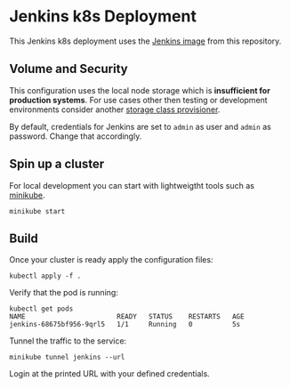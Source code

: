 # Jenkins k8s Deployment

This Jenkins k8s deployment uses the [Jenkins image](https://github.com/acschm1d/cloud-collections/tree/main/images/jenkins) from this repository.

## Volume and Security

This configuration uses the local node storage which is **insufficient for production systems**. For use cases other then testing or development environments consider another [storage class provisioner](https://kubernetes.io/docs/concepts/storage/storage-classes/#provisioner).

By default, credentials for Jenkins are set to `admin` as user and `admin` as password. Change that accordingly.

## Spin up a cluster

For local development you can start with lightweigtht tools such as [minikube](https://minikube.sigs.k8s.io/docs/start/).

```
minikube start
```

## Build

Once your cluster is ready apply the configuration files:

```
kubectl apply -f .
```

Verify that the pod is running:

```
kubectl get pods
NAME                       READY   STATUS    RESTARTS   AGE
jenkins-68675bf956-9qrl5   1/1     Running   0          5s
```

Tunnel the traffic to the service:

```
minikube tunnel jenkins --url
```

Login at the printed URL with your defined credentials.
